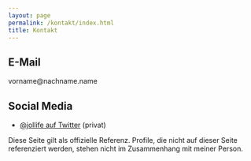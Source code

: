 ```yaml
---
layout: page
permalink: /kontakt/index.html
title: Kontakt
---
```

<h2>E-Mail</h2>
vorname@nachname.name
<h2>Social Media</h2>
<ul>
	<li><a href="http://www.twitter.com/jollife">@jollife auf Twitter</a> (privat)</li>
</ul>
Diese Seite gilt als offizielle Referenz. Profile, die nicht auf dieser Seite referenziert werden, stehen nicht im Zusammenhang mit meiner Person.
